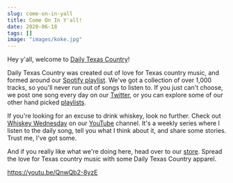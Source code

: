 ```yaml
---
slug: come-on-in-yall
title: Come On In Y'all!
date: 2020-06-18
tags: []
image: "images/koke.jpg"
---
```


Hey y'all, welcome to [Daily Texas Country][dtxc]!

Daily Texas Country was created out of love for Texas country music, and formed around our [Spotify playlist][spotify-playlist]. We've got a collection of over 1,000 tracks, so you'll never run out of songs to listen to. If you just can't choose, we post one song every day on our [Twitter][twitter], or you can explore some of our other hand picked [playlists][playlists].

If you're looking for an excuse to drink whiskey, look no further. Check out [Whiskey Wednesday][whiskey-wednesday] on our [YouTube][youtube] channel. It's a weekly series where I listen to the daily song, tell you what I think about it, and share some stories. Trust me, I've got some.

And if you really like what we're doing here, head over to our [store][store]. Spread the love for Texas country music with some Daily Texas Country apparel.

https://youtu.be/QnwQb2-8yzE

[dtxc]: /
[spotify-playlist]: https://open.spotify.com/playlist/0AbnxNMZqSCVog82luj1Ir
[playlists]: /playlists
[twitter]: https://twitter.com/dailytxcountry
[youtube]: https://youtube.com/channel/UCpbIlFaiv-3188nAWtgL0Iw
[whiskey-wednesday]: https://www.youtube.com/playlist?list=PLxHXw07TDx4ve5Cl9i1fiwjK7_-3cOA1U
[store]: /store
